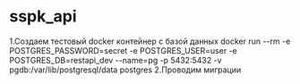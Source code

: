 # sspk_api
1.Создаем тестовый docker контейнер с базой данных
docker run --rm -e POSTGRES_PASSWORD=secret -e POSTGRES_USER=user -e POSTGRES_DB=restapi_dev --name=pg -p 5432:5432 -v pgdb:/var/lib/postgresql/data postgres
2.Проводим миграции
